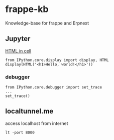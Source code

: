 # frappe-kb

Knowledge-base for frappe and Erpnext

## Jupyter
[HTML in cell](https://stackoverflow.com/questions/25698448/how-to-embed-html-into-ipython-output)
```
from IPython.core.display import display, HTML
display(HTML('<h1>Hello, world!</h1>'))
```
### debugger
```
from IPython.core.debugger import set_trace
...
set_trace()
```


## localtunnel.me
access localhost from internet
```
lt -port 8000
```
